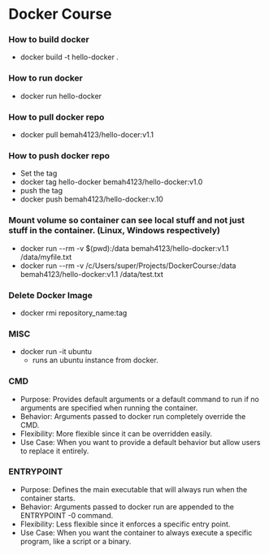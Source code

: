 # Docker Course

### How to build docker
 - docker build -t hello-docker .


### How to run docker
- docker run hello-docker

### How to pull docker repo
- docker pull bemah4123/hello-docer:v1.1
  
### How to push docker repo
- Set the tag
- docker tag hello-docker bemah4123/hello-docker:v1.0
- push the tag
- docker push bemah4123/hello-docker:v.10

### Mount volume so container can see local stuff and not just stuff in the container. (Linux, Windows respectively)
- docker run --rm -v $(pwd):/data bemah4123/hello-docker:v1.1 /data/myfile.txt
- docker run --rm -v /c/Users/super/Projects/DockerCourse:/data bemah4123/hello-docker:v1.1 /data/test.txt

### Delete Docker Image
- docker rmi repository_name:tag

### MISC
- docker run -it ubuntu
    - runs an ubuntu instance from docker. 

### CMD 
- Purpose: Provides default arguments or a default command to run if no arguments are specified when running the container.
- Behavior: Arguments passed to docker run completely override the CMD.
- Flexibility: More flexible since it can be overridden easily.
- Use Case: When you want to provide a default behavior but allow users to replace it entirely.

### ENTRYPOINT
- Purpose: Defines the main executable that will always run when the container starts.
- Behavior: Arguments passed to docker run are appended to the ENTRYPOINT -0 command.
- Flexibility: Less flexible since it enforces a specific entry point.
- Use Case: When you want the container to always execute a specific program, like a script or a binary.
